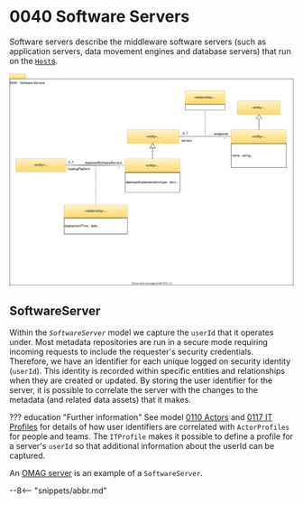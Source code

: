 <!-- SPDX-License-Identifier: CC-BY-4.0 -->
<!-- Copyright Contributors to the Egeria project. -->

# 0040 Software Servers

Software servers describe the middleware software servers (such as application servers, data movement engines and database servers) that run on the [`Host`s](/egeria-docs/types/0/0030-hosts-and-platforms/#host).

![UML](0040-software-servers.svg)

## SoftwareServer

Within the *`SoftwareServer`* model we capture the `userId` that it operates under. Most metadata repositories are run in a secure mode requiring incoming requests to include the requester's security credentials. Therefore, we have an identifier for each unique logged on security identity (`userId`). This identity is recorded within specific entities and relationships when they are created or updated. By storing the user identifier for the server, it is possible to correlate the server with the changes to the metadata (and related data assets) that it makes.

??? education "Further information"
    See model [0110 Actors](/egeria-docs/types/0/0110-actors) and [0117 IT Profiles](/egeria-docs/types/1/0117-it-profiles) for details of how user identifiers are correlated with `ActorProfiles` for people and teams. The `ITProfile` makes it possible to define a profile for a server's `userId` so that additional information about the userId can be captured.

An [OMAG server](/egeria-docs/concepts/omag-server) is an example of a `SoftwareServer`.

--8<-- "snippets/abbr.md"
